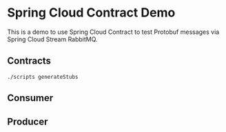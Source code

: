 # Spring Cloud Contract Demo

This is a demo to use Spring Cloud Contract to test Protobuf messages via Spring Cloud Stream RabbitMQ.

## Contracts

```
./scripts generateStubs
```

## Consumer

## Producer
